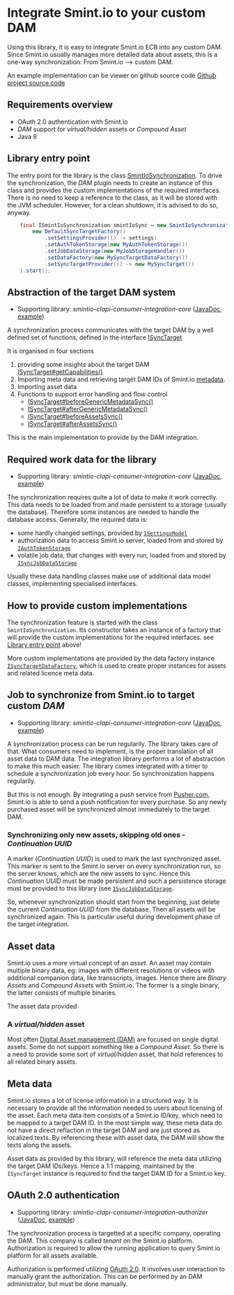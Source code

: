 Integrate Smint.io to your custom DAM
=====================================

Using this library, it is easy to integrate Smint.io ECB into any custom
DAM. Since Smint.io usually manages more detailed data about assets, this
is a one-way synchronization: From Smint.io --> custom DAM.


An example implementation can be viewer on github source code
[Github project source
code](https://github.com/smintio/CLAPI-C-Integration-Core-Java/tree/master/smintio-clapi-consumer-integration-application/src/main/java/io/smint/clapi/consumer/integration/app)


Requirements overview
----------------------

* OAuth 2.0 authentication with Smint.io
* *DAM* support for *virtual/hidden* assets or *Compound Asset*
* Java 8



Library entry point
-------------------

The entry point for the library is the class
[SmintIoSynchronization](smintio-clapi-consumer-integration-core/1/io/smint/clapi/consumer/integration/core/SmintIoSynchronization.html).
To drive the synchronization, the *DAM* plugin needs to create an instance
of this class and provides the custom implementations of the required
interfaces. There is no need to keep a reference to the class, as it will be
stored with the JVM scheduler. However, for a clean shutdown, it is advised
to do so, anyway.


```Java
    final ISmintIoSynchronization smintIoSync = new SmintIoSynchronization(
        new DefaultSyncTargetFactory()
            .setSettingsProvider(() -> settings)
            .setAuthTokenStorage(new MyAuthTokenStorage())
            .setJobDataStorage(new MyJobStorageHandler())
            .setDataFactory(new MySyncTargetDataFactory())
            .setSyncTargetProvider(() -> new MySyncTarget())
    ).start();
```



Abstraction of the target DAM system
------------------------------------

* Supporting library: <em>smintio-clapi-consumer-integration-core</em>
  ([JavaDoc](smintio-clapi-consumer-integration-core/1/),
  [example](example-core.md))


A synchronization process communicates with the target DAM by a well defined
set of functions, defined in the interface [ISyncTarget](smintio-clapi-consumer-integration-core/1/io/smint/clapi/consumer/integration/core/target/ISyncTarget.html)

It is organised in four sections

1. providing some insights about the target DAM
   [ISyncTarget#getCapabilities()](smintio-clapi-consumer-integration-core/1/io/smint/clapi/consumer/integration/core/target/ISyncTarget.html#getCapabilities--)
2. Importing meta data and retrieving target DAM IDs of Smint.io
    [metadata](metadata.md).
3. Importing asset data
4. Functions to support error handling and flow control
    * [ISyncTarget#beforeGenericMetadataSync()](smintio-clapi-consumer-integration-core/1/io/smint/clapi/consumer/integration/core/target/ISyncTarget.html#beforeGenericMetadataSync--)
    * [ISyncTarget#afterGenericMetadataSync()](smintio-clapi-consumer-integration-core/1/io/smint/clapi/consumer/integration/core/target/ISyncTarget.html#afterGenericMetadataSync--)
    * [ISyncTarget#beforeAssetsSync()](smintio-clapi-consumer-integration-core/1/io/smint/clapi/consumer/integration/core/target/ISyncTarget.html#beforeAssetsSync--)
    * [ISyncTarget#afterAssetsSync()](smintio-clapi-consumer-integration-core/1/io/smint/clapi/consumer/integration/core/target/ISyncTarget.html#afterAssetsSync--)

 
This is the main implementation to provide by the DAM integration.




Required work data for the library
----------------------------------

* Supporting library: <em>smintio-clapi-consumer-integration-core</em>
  ([JavaDoc](smintio-clapi-consumer-integration-core/1/),
  [example](https://github.com/smintio/CLAPI-C-Integration-Core-Java/blob/master/smintio-clapi-consumer-integration-application/src/main/java/io/smint/clapi/consumer/integration/app/ExampleApplication.java))


The synchronization requires quite a lot of data to make it work
correctly. This data needs to be loaded from and made
persistent to a storage (usually the database). Therefore some instances are
needed to handle the database access. Generally, the required data is:

* some hardly changed settings, provided by
  [`ISettingsModel`](smintio-clapi-consumer-integration-core/1/io/smint/clapi/consumer/integration/core/configuration/models/ISettingsModel.html)
* authorization data to access Smint.io server, loaded from and stored by
  [`IAuthTokenStorage`](smintio-clapi-consumer-integration-core/1/io/smint/clapi/consumer/integration/core/configuration/IAuthTokenStorage.html)
* volatile job data, that changes with every run, loaded from and stored by
  [`ISyncJobDataStorage`](smintio-clapi-consumer-integration-core/1/io/smint/clapi/consumer/integration/core/configuration/ISyncJobDataStorage.html)


Usually these data handling classes make use of additional data model
classes, implementing specialised interfaces.



How to provide custom implementations
-------------------------------------

The synchronization feature is started with the class `SmintIoSynchronization`.
Its constructor takes an instance of a factory that will provide the custom
implementations for the required interfaces. see [Library entry
point](#library-entry-point) above!


More custom implementations are provided by the data factory instance
[`ISyncTargetDataFactory`](https://smintio.github.io/CLAPI-C-Integration-Core-Java/smintio-clapi-consumer-integration-core/1/io/smint/clapi/consumer/integration/core/target/ISyncTargetDataFactory.html),
which is used to create proper instances for assets and related licence
meta data.




Job to synchronize from Smint.io to target custom *DAM*
-------------------------------------------------------

* Supporting library: <em>smintio-clapi-consumer-integration-core</em>
  ([JavaDoc](smintio-clapi-consumer-integration-core/1/),
  [example](example-core.md))


A synchronization process can be run regularily. The library takes care of
that. What consumers need to implement, is the proper translation of all
asset data to DAM data. The integration library performs a lot of
abstraction to make this much easier. The library comes integrated with a
timer to schedule a synchronization job every hour. So synchronization
happens regularily.


But this is not enough. By integrating a push service from
[Pusher.com](https://pusher.com), Smint.io is able to send a push
notification for every purchase. So any newly purchased asset will be
synchronized almost immediately to the target DAM.


### Synchronizing only new assets, skipping old ones - *Continuation UUID*

A marker (*Continuation UUID*) is used to mark the last synchronized
asset. This marker is sent to the Smint.io server on every synchronization
run, so the server knows, which are the new assets to sync. Hence
this *Continuation UUID* must be made persistent and such a persistence
storage must be provided to this library (see
[`ISyncJobDataStorage`](https://smintio.github.io/CLAPI-C-Integration-Core-Java/smintio-clapi-consumer-integration-core/1/io/smint/clapi/consumer/integration/core/configuration/ISyncJobDataStorage.html).

So, whenever synchronization should start from the beginning, just delete
the current *Continuation UUID* from the database. Then all assets will be
synchronized again. This is particular useful during development phase of
the target integration.




Asset data
----------

Smint.io uses a more virtual concept of an *asset*. An asset may contain
multiple binary data, eg: images with different resolutions or videos
with additional companion data, like transscripts, images.
Hence there are *Binary Assets* and *Compound Assets* with Smint.io.
The former is a single binary, the latter consists of multiple binaries.

The asset data provided

### A *virtual/hidden* asset

Most often [Digital Asset management (DAM)](https://en.wikipedia.org/wiki/Digital_asset_management)
are focused on single digital assets. Some do not support something
like a *Compound Asset*. So there is a need to provide some
sort of *virtual/hidden* asset, that hold references to all related binary
assets.



Meta data
---------

Smint.io stores a lot of license information in a structured way. It is
necessary to provide all the information needed to users about licensing
of the asset. Each meta data item consists of a Smint.io ID/key, which need
to be mapped to a target DAM ID. In the most simple way, these meta data do
not have a direct reflaction in the target DAM and are just stored as
localized texts. By referencing these with asset data, the DAM will show
the texts along the assets.

Asset data as provided by this library, will reference the meta data
utilizing the target DAM IDs/keys. Hence a 1:1 mapping, maintained by the
`ISyncTarget` instance is required to find the target DAM ID for a Smint.io
key.



OAuth 2.0  authentication
-------------------------

* Supporting library: <em>smintio-clapi-consumer-integration-authorizer</em>
  ([JavaDoc](smintio-clapi-consumer-integration-authorizer/1/),
  [example](example-oauth.md))


The synchronization process is targetted at a specific company, operating
the DAM. This company is called *tenant* on the Smint.io platform.
Authorization is required to allow the running application to query Smint.io
platform for all assets available.

Authorization is performed utilizing [OAuth 2.0](https://oauth.net/2/).
It involves user interaction to manually grant the authorization. This can
be performed by an DAM administrator, but must be done manually.
